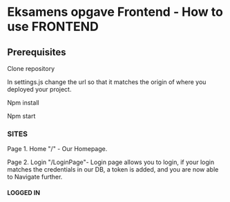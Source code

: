 # Eksamens opgave Frontend - How to use FRONTEND

## Prerequisites 


Clone repository   


In settings.js change the url so that it matches the origin of where you deployed your project.


Npm install


Npm start 


### SITES


Page 1.  Home  "/" -                   Our Homepage. 


Page 2.  Login  "/LoginPage"-         Login page allows you to login, if your login matches the credentials in our DB,  a token is added, and you are now able to Navigate further.


#### LOGGED IN  











